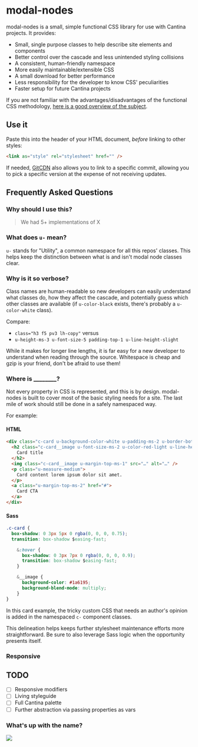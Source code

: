 # modal-nodes

modal-nodes is a small, simple functional CSS library for use with Cantina projects. It provides:

- Small, single purpose classes to help describe site elements and components
- Better control over the cascade and less unintended styling collisions
- A consistent, human-friendly namespace
- More easily maintainable/extensible CSS
- A small download for better performance
- Less responsibility for the developer to know CSS' peculiarities
- Faster setup for future Cantina projects

If you are not familiar with the advantages/disadvantages of the functional CSS methodology, [here is a good overview of the subject](https://marcelosomers.com/writing/rationalizing-functional-css/).


## Use it

Paste this into the header of your HTML document, *before* linking to other styles:

``` html
<link as="style" rel="stylesheet" href="" />
```

If needed, [GitCDN](https://github.com/schme16/gitcdn.xyz#how-to-use) also allows you to link to a specific commit, allowing you to pick a specific version at the expense of not receiving updates.


## Frequently Asked Questions

### Why should I use this?

>We had 5+ implementations of X


### What does `u-` mean?

`u-` stands for "Utility", a common namespace for all this repos' classes. This helps keep the distinction between what is and isn't modal node classes clear.


### Why is it so verbose?

Class names are human-readable so new developers can easily understand what classes do, how they affect the cascade, and potentially guess which other classes are available (if `u-color-black` exists, there's probably a `u-color-white` class).

Compare:

- `class="h3 f5 pv3 lh-copy"` versus
- `u-height-ms-3 u-font-size-5 padding-top-1 u-line-height-slight`

While it makes for longer line lengths, it is far easy for a new developer to understand when reading through the source. Whitespace is cheap and gzip is your friend, don't be afraid to use them! 


### Where is ________?

Not every property in CSS is represented, and this is by design. modal-nodes is built to cover most of the basic styling needs for a site. The last mile of work should still be done in a safely namespaced way.

For example:

#### HTML
``` html
<div class="c-card u-background-color-white u-padding-ms-2 u-border-bottom-thinner">
  <h2 class="c-card__image u-font-size-ms-2 u-color-red-light u-line-height-tight">
    Card title
  </h2>
  <img class="c-card__image u-margin-top-ms-1" src="…" alt="…" />
  <p class="u-measure-medium">
    Card content lorem ipsum dolor sit amet.
  </p>
  <a class="u-margin-top-ms-2" href="#">
    Card CTA
  </a>
</div>
```

#### Sass
``` css
.c-card {
  box-shadow: 0 3px 5px 0 rgba(0, 0, 0, 0.75);
  transition: box-shadow $easing-fast;

	&:hover {
	  box-shadow: 0 3px 7px 0 rgba(0, 0, 0, 0.9);
	  transition: box-shadow $easing-fast;
	}

    &__image {
      background-color: #1a6195;
      background-blend-mode: multiply;
    }
}
```

In this card example, the tricky custom CSS that needs an author's opinion is added in the namespaced `c-` component classes. 

This delineation helps keeps further stylesheet maintenance efforts more straightforward. Be sure to also leverage Sass logic when the opportunity presents itself.


### Responsive


## TODO

- [ ] Responsive modifiers
- [ ] Living styleguide
- [ ] Full Cantina palette
- [ ] Further abstraction via passing properties as vars

### What's up with the name?

![](https://i.imgur.com/2bTV6oc.jpg)
